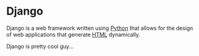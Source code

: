 # Django

Django is a web framework written using [Python](/wiki/Python) that allows for the design of web applications that generate [HTML](/wiki/HTML) dynamically.

Django is pretty cool guy...